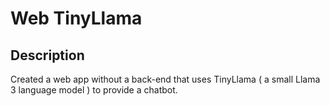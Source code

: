 # Web TinyLlama

## Description

Created a web app without a back-end that uses TinyLlama ( a small Llama 3 language model ) to provide a chatbot.
